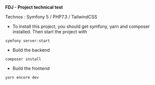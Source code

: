 **FDJ - Project technical test**

Technos : Symfony 5 / PHP7.3 / TailwindCSS


- To install this project, you should get symfony, yarn and composer installed.
Then start the project with

```symfony server:start```

- Build the backend

```composer install```

- Build the frontend

```yarn encore dev```